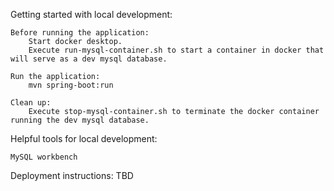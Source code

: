 Getting started with local development:
    
    Before running the application:
        Start docker desktop.
        Execute run-mysql-container.sh to start a container in docker that will serve as a dev mysql database.

    Run the application:
        mvn spring-boot:run

    Clean up:
        Execute stop-mysql-container.sh to terminate the docker container running the dev mysql database.

Helpful tools for local development:

    MySQL workbench


Deployment instructions:
    TBD